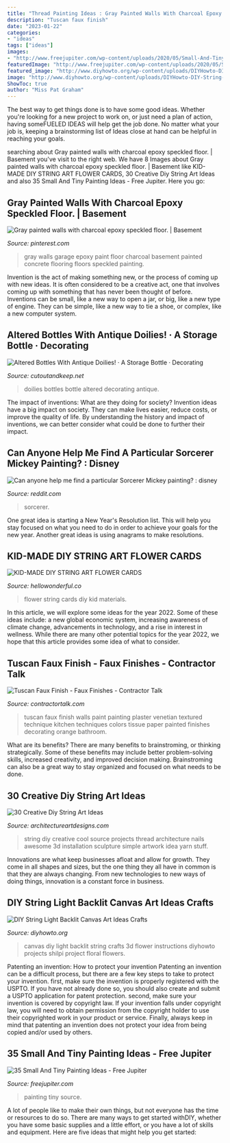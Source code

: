 ```yaml
---
title: "Thread Painting Ideas : Gray Painted Walls With Charcoal Epoxy Speckled Floor."
description: "Tuscan faux finish"
date: "2023-01-22"
categories:
- "ideas"
tags: ["ideas"]
images:
- "http://www.freejupiter.com/wp-content/uploads/2020/05/Small-And-Tiny-Painting-Ideas-8.jpg"
featuredImage: "http://www.freejupiter.com/wp-content/uploads/2020/05/Small-And-Tiny-Painting-Ideas-8.jpg"
featured_image: "http://www.diyhowto.org/wp-content/uploads/DIYHowto-DIY-String-Light-Backlit-Canvas-Art-Ideas-04.jpg"
image: "http://www.diyhowto.org/wp-content/uploads/DIYHowto-DIY-String-Light-Backlit-Canvas-Art-Ideas-04.jpg"
ShowToc: true
author: "Miss Pat Graham"
---
```



The best way to get things done is to have some good ideas. Whether you're looking for a new project to work on, or just need a plan of action, having someFUELED IDEAS will help get the job done. No matter what your job is, keeping a brainstorming list of Ideas close at hand can be helpful in reaching your goals.

	

		
searching about Gray painted walls with charcoal epoxy speckled floor. | Basement you've visit to the right web. We have 8 Images about Gray painted walls with charcoal epoxy speckled floor. | Basement like KID-MADE DIY STRING ART FLOWER CARDS, 30 Creative Diy String Art Ideas and also 35 Small And Tiny Painting Ideas - Free Jupiter. Here you go:
		
    
## Gray Painted Walls With Charcoal Epoxy Speckled Floor. | Basement

<img loading=lazy src="https://i.pinimg.com/736x/04/ff/23/04ff23a23c632764080b8b0f5871543b--gray-painted-walls-garage-remodel.jpg" onerror="this.onerror=null;this.src='https://tse4.mm.bing.net/th?id=OIP.RZXPrvlLrOhzDoujc3VHnQHaJ3&amp;pid=15.1';" alt="Gray painted walls with charcoal epoxy speckled floor. | Basement">

_Source: pinterest.com_

>gray walls garage epoxy paint floor charcoal basement painted concrete flooring floors speckled painting. 

	

Invention is the act of making something new, or the process of coming up with new ideas. It is often considered to be a creative act, one that involves coming up with something that has never been thought of before. Inventions can be small, like a new way to open a jar, or big, like a new type of engine. They can be simple, like a new way to tie a shoe, or complex, like a new computer system.

    
## Altered Bottles With Antique Doilies! · A Storage Bottle · Decorating

<img loading=lazy src="http://images.coplusk.net/project_images/163745/image/IMG_0027.jpg" onerror="this.onerror=null;this.src='https://tse1.mm.bing.net/th?id=OIP.JMVpYLN_b0-MZlkxi40wsAHaJ4&amp;pid=15.1';" alt="Altered Bottles With Antique Doilies! · A Storage Bottle · Decorating">

_Source: cutoutandkeep.net_

>doilies bottles bottle altered decorating antique. 

	

The impact of inventions: What are they doing for society?
Invention ideas have a big impact on society. They can make lives easier, reduce costs, or improve the quality of life. By understanding the history and impact of inventions, we can better consider what could be done to further their impact.

    
## Can Anyone Help Me Find A Particular Sorcerer Mickey Painting? : Disney

<img loading=lazy src="https://external-preview.redd.it/f-rzyOLq6EV68RwSKgZE1BhQ8uprbEEEIYnce7vpJYQ.jpg?auto=webp&amp;s=9939aa41e12122ca3975f62300a1e461f708316b" onerror="this.onerror=null;this.src='https://tse4.mm.bing.net/th?id=OIP.rF-I1kMTQ1Krsf94vewjrgHaJl&amp;pid=15.1';" alt="Can anyone help me find a particular Sorcerer Mickey painting? : disney">

_Source: reddit.com_

>sorcerer. 

	

One great idea is starting a New Year's Resolution list. This will help you stay focused on what you need to do in order to achieve your goals for the new year. Another great ideas is using anagrams to make resolutions.

    
## KID-MADE DIY STRING ART FLOWER CARDS

<img loading=lazy src="https://www.hellowonderful.co/ckfinder/userfiles/images/4-diy-string-art-flower-cards.jpg" onerror="this.onerror=null;this.src='https://tse2.mm.bing.net/th?id=OIP.LgJcWhe7syFPyrs8uDZwrAHaKj&amp;pid=15.1';" alt="KID-MADE DIY STRING ART FLOWER CARDS">

_Source: hellowonderful.co_

>flower string cards diy kid materials. 

	

In this article, we will explore some ideas for the year 2022. Some of these ideas include: a new global economic system, increasing awareness of climate change, advancements in technology, and a rise in interest in wellness. While there are many other potential topics for the year 2022, we hope that this article provides some idea of what to consider.

    
## Tuscan Faux Finish - Faux Finishes - Contractor Talk

<img loading=lazy src="http://www.contractortalk.com/attachments/f19/33800d1278528845-tuscan-faux-finish-faux-tuscan-venetian-plaster.jpg" onerror="this.onerror=null;this.src='https://tse1.mm.bing.net/th?id=OIP.NdyevbqVdrB17hTvAuxCYQHaKf&amp;pid=15.1';" alt="Tuscan Faux Finish - Faux Finishes - Contractor Talk">

_Source: contractortalk.com_

>tuscan faux finish walls paint painting plaster venetian textured technique kitchen techniques colors tissue paper painted finishes decorating orange bathroom. 

	

What are its benefits?
There are many benefits to brainstroming, or thinking strategically. Some of these benefits may include better problem-solving skills, increased creativity, and improved decision making. Brainstroming can also be a great way to stay organized and focused on what needs to be done.

    
## 30 Creative Diy String Art Ideas

<img loading=lazy src="http://www.architectureartdesigns.com/wp-content/uploads/2013/08/729-630x840.jpg" onerror="this.onerror=null;this.src='https://tse2.mm.bing.net/th?id=OIP.aVuizfr3y7LNJUj5JpPSkgHaJ4&amp;pid=15.1';" alt="30 Creative Diy String Art Ideas">

_Source: architectureartdesigns.com_

>string diy creative cool source projects thread architecture nails awesome 3d installation sculpture simple artwork idea yarn stuff. 

	

Innovations are what keep businesses afloat and allow for growth. They come in all shapes and sizes, but the one thing they all have in common is that they are always changing. From new technologies to new ways of doing things, innovation is a constant force in business.

    
## DIY String Light Backlit Canvas Art Ideas Crafts

<img loading=lazy src="http://www.diyhowto.org/wp-content/uploads/DIYHowto-DIY-String-Light-Backlit-Canvas-Art-Ideas-04.jpg" onerror="this.onerror=null;this.src='https://tse3.mm.bing.net/th?id=OIP.YYfyVxcO9EHTC79tFfln-AHaKn&amp;pid=15.1';" alt="DIY String Light Backlit Canvas Art Ideas Crafts">

_Source: diyhowto.org_

>canvas diy light backlit string crafts 3d flower instructions diyhowto projects shilpi project floral flowers. 

	

Patenting an invention: How to protect your invention
Patenting an invention can be a difficult process, but there are a few key steps to take to protect your invention. first, make sure the invention is properly registered with the USPTO. If you have not already done so, you should also create and submit a USPTO application for patent protection. second, make sure your invention is covered by copyright law. If your invention falls under copyright law, you will need to obtain permission from the copyright holder to use their copyrighted work in your product or service. Finally, always keep in mind that patenting an invention does not protect your idea from being copied and/or used by others.

    
## 35 Small And Tiny Painting Ideas - Free Jupiter

<img loading=lazy src="http://www.freejupiter.com/wp-content/uploads/2020/05/Small-And-Tiny-Painting-Ideas-8.jpg" onerror="this.onerror=null;this.src='https://tse3.mm.bing.net/th?id=OIP.Zafu_Y2nobWSbNHrbM4bXgHaJ4&amp;pid=15.1';" alt="35 Small And Tiny Painting Ideas - Free Jupiter">

_Source: freejupiter.com_

>painting tiny source. 

	

A lot of people like to make their own things, but not everyone has the time or resources to do so. There are many ways to get started withDIY, whether you have some basic supplies and a little effort, or you have a lot of skills and equipment. Here are five ideas that might help you get started: 

